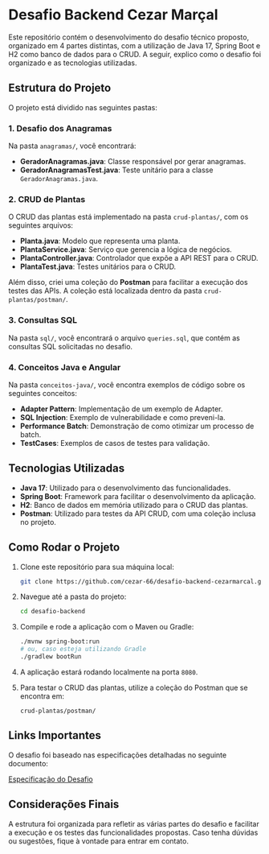 # Desafio Backend Cezar Marçal

Este repositório contém o desenvolvimento do desafio técnico proposto, organizado em 4 partes distintas, com a utilização de Java 17, Spring Boot e H2 como banco de dados para o CRUD. A seguir, explico como o desafio foi organizado e as tecnologias utilizadas.

## Estrutura do Projeto

O projeto está dividido nas seguintes pastas:

### 1. **Desafio dos Anagramas**
Na pasta `anagramas/`, você encontrará:
- **GeradorAnagramas.java**: Classe responsável por gerar anagramas.
- **GeradorAnagramasTest.java**: Teste unitário para a classe `GeradorAnagramas.java`.

### 2. **CRUD de Plantas**
O CRUD das plantas está implementado na pasta `crud-plantas/`, com os seguintes arquivos:
- **Planta.java**: Modelo que representa uma planta.
- **PlantaService.java**: Serviço que gerencia a lógica de negócios.
- **PlantaController.java**: Controlador que expõe a API REST para o CRUD.
- **PlantaTest.java**: Testes unitários para o CRUD.

Além disso, criei uma coleção do **Postman** para facilitar a execução dos testes das APIs. A coleção está localizada dentro da pasta `crud-plantas/postman/`.

### 3. **Consultas SQL**
Na pasta `sql/`, você encontrará o arquivo `queries.sql`, que contém as consultas SQL solicitadas no desafio.

### 4. **Conceitos Java e Angular**
Na pasta `conceitos-java/`, você encontra exemplos de código sobre os seguintes conceitos:
- **Adapter Pattern**: Implementação de um exemplo de Adapter.
- **SQL Injection**: Exemplo de vulnerabilidade e como preveni-la.
- **Performance Batch**: Demonstração de como otimizar um processo de batch.
- **TestCases**: Exemplos de casos de testes para validação.

## Tecnologias Utilizadas

- **Java 17**: Utilizado para o desenvolvimento das funcionalidades.
- **Spring Boot**: Framework para facilitar o desenvolvimento da aplicação.
- **H2**: Banco de dados em memória utilizado para o CRUD das plantas.
- **Postman**: Utilizado para testes da API CRUD, com uma coleção inclusa no projeto.

## Como Rodar o Projeto

1. Clone este repositório para sua máquina local:
    ```bash
    git clone https://github.com/cezar-66/desafio-backend-cezarmarcal.git
    ```

2. Navegue até a pasta do projeto:
    ```bash
    cd desafio-backend
    ```

3. Compile e rode a aplicação com o Maven ou Gradle:
    ```bash
    ./mvnw spring-boot:run
    # ou, caso esteja utilizando Gradle
    ./gradlew bootRun
    ```

4. A aplicação estará rodando localmente na porta `8080`.

5. Para testar o CRUD das plantas, utilize a coleção do Postman que se encontra em:
    ```
    crud-plantas/postman/
    ```

## Links Importantes

O desafio foi baseado nas especificações detalhadas no seguinte documento:

[Especificação do Desafio](https://docs.google.com/document/d/1T0TA91LVzMSHuMbwKsNaS1z_1js9ixG4G3GwYUrbLa4/edit?usp=sharing)

## Considerações Finais

A estrutura foi organizada para refletir as várias partes do desafio e facilitar a execução e os testes das funcionalidades propostas. Caso tenha dúvidas ou sugestões, fique à vontade para entrar em contato.
